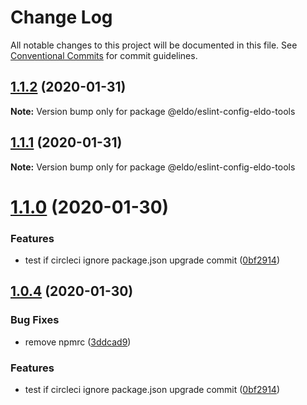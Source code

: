 # Change Log

All notable changes to this project will be documented in this file.
See [Conventional Commits](https://conventionalcommits.org) for commit guidelines.

## [1.1.2](https://github.com/Lilmortal/eldo/compare/@eldo/eslint-config-eldo-tools@1.1.1...@eldo/eslint-config-eldo-tools@1.1.2) (2020-01-31)

**Note:** Version bump only for package @eldo/eslint-config-eldo-tools





## [1.1.1](https://github.com/Lilmortal/eldo/compare/@eldo/eslint-config-eldo-tools@1.1.0...@eldo/eslint-config-eldo-tools@1.1.1) (2020-01-31)

**Note:** Version bump only for package @eldo/eslint-config-eldo-tools





# [1.1.0](https://github.com/Lilmortal/eldo/compare/@eldo/eslint-config-eldo-tools@1.0.4...@eldo/eslint-config-eldo-tools@1.1.0) (2020-01-30)


### Features

* test if circleci ignore package.json upgrade commit ([0bf2914](https://github.com/Lilmortal/eldo/commit/0bf29146e857d319613e90aeffbe0d2456e68e3d))





## [1.0.4](https://github.com/Lilmortal/eldo/compare/@eldo/eslint-config-eldo-tools@1.0.4...@eldo/eslint-config-eldo-tools@1.0.4) (2020-01-30)


### Bug Fixes

* remove npmrc ([3ddcad9](https://github.com/Lilmortal/eldo/commit/3ddcad9f6bf8d0bd97e444b3321a8553e460cabc))


### Features

* test if circleci ignore package.json upgrade commit ([0bf2914](https://github.com/Lilmortal/eldo/commit/0bf29146e857d319613e90aeffbe0d2456e68e3d))
